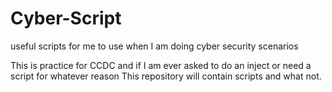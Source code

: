 # Cyber-Script
useful scripts for me to use when I am doing cyber security scenarios

This is practice for CCDC and if I am ever asked to do an inject or need a script for whatever reason
This repository will contain scripts and what not.
